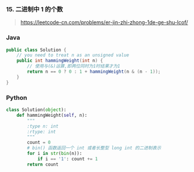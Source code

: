### 15. 二进制中 1 的个数
> https://leetcode-cn.com/problems/er-jin-zhi-zhong-1de-ge-shu-lcof/


### Java
```java
public class Solution {
    // you need to treat n as an unsigned value
    public int hammingWeight(int n) {
        // 使用与(&)运算,即两位同时为1时结果才为1
        return n == 0 ? 0 : 1 + hammingWeight(n & (n - 1));
    }
}
```

### Python
```python
class Solution(object):
    def hammingWeight(self, n):
        """
        :type n: int
        :rtype: int
        """
        count = 0
        # bin() 函数返回一个 int 或者长整型 long int 的二进制表示
        for i in str(bin(n)):
            if i == '1': count += 1
        return count
```
